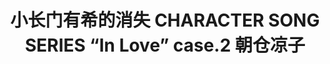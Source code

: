 ---
logo: images/music/小长门有希的消失CHARACTERSONGSERIESInLovecase2朝仓凉子.jpg
title: 小长门有希的消失 CHARACTER SONG SERIES “In Love” case.2 朝仓凉子
subTitle: 暂无资源，如果你拥有该资源，可点击此处向我们提交反馈

category: 音乐

hasResource: false
---